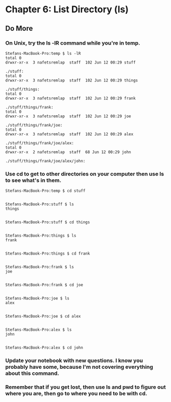 
# Chapter 6: List Directory (ls)

## Do More

### On Unix, try the ls -lR command while you're in temp.

    Stefans-MacBook-Pro:temp $ ls -lR
    total 0
    drwxr-xr-x  3 nafetsremlap  staff  102 Jun 12 00:29 stuff
    
    ./stuff:
    total 0
    drwxr-xr-x  3 nafetsremlap  staff  102 Jun 12 00:29 things
    
    ./stuff/things:
    total 0
    drwxr-xr-x  3 nafetsremlap  staff  102 Jun 12 00:29 frank
    
    ./stuff/things/frank:
    total 0
    drwxr-xr-x  3 nafetsremlap  staff  102 Jun 12 00:29 joe
    
    ./stuff/things/frank/joe:
    total 0
    drwxr-xr-x  3 nafetsremlap  staff  102 Jun 12 00:29 alex
    
    ./stuff/things/frank/joe/alex:
    total 0
    drwxr-xr-x  2 nafetsremlap  staff  68 Jun 12 00:29 john
    
    ./stuff/things/frank/joe/alex/john:

### Use cd to get to other directories on your computer then use ls to see what's in them.

    Stefans-MacBook-Pro:temp $ cd stuff
    
    
    Stefans-MacBook-Pro:stuff $ ls
    things
    
    
    Stefans-MacBook-Pro:stuff $ cd things
    
    
    Stefans-MacBook-Pro:things $ ls
    frank
    
    
    Stefans-MacBook-Pro:things $ cd frank
    
    
    Stefans-MacBook-Pro:frank $ ls
    joe
    
    
    Stefans-MacBook-Pro:frank $ cd joe
    
    
    Stefans-MacBook-Pro:joe $ ls
    alex
    
    
    Stefans-MacBook-Pro:joe $ cd alex
    
    
    Stefans-MacBook-Pro:alex $ ls
    john
    
    
    Stefans-MacBook-Pro:alex $ cd john

### Update your notebook with new questions. I know you probably have some, because I'm not covering everything about this command.

### Remember that if you get lost, then use ls and pwd to figure out where you are, then go to where you need to be with cd.


